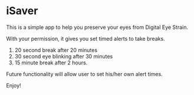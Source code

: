 # iSaver

This is a simple app to help you preserve your eyes from Digital Eye Strain. 

With your permission, it gives you set timed alerts to take breaks.
1. 20 second break after 20 minutes
2. 30 second eye blinking after 30 minutes
3. 15 minute break after 2 hours.

Future functionality will allow user to set his/her own alert times.

Enjoy!

